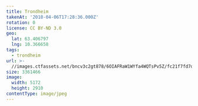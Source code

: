 ```yaml
---
title: Trondheim
takenAt: '2018-04-06T17:28:36.000Z'
rotation: 0
license: CC BY-ND 3.0
geo:
  lat: 63.406797
  lng: 10.366658
tags:
  - trondheim
url: >-
  //images.ctfassets.net/bncv3c2gt878/6OIAFRaW1WYfa4WQTsPv5Z/fc21f7fd7dc97330c693622bd51204ed/trondheim_41340085962_o
size: 3361466
image:
  width: 5172
  height: 2910
contentType: image/jpeg
---
```



